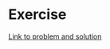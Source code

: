 # Exercise
 <a href="http://abelgabel.com/rexample/rexample.html#" target="_blank">
 <p> Link to problem and solution </p>
 </a>
